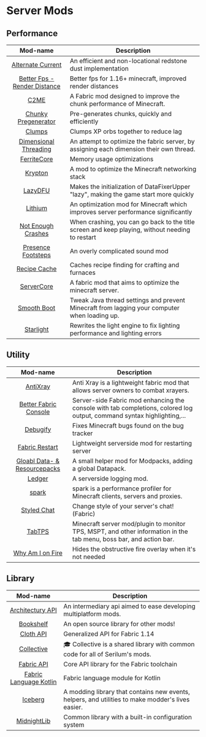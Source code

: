 # Server Mods

## Performance

|                           Mod-name                           | Description                                                  |
| :----------------------------------------------------------: | ------------------------------------------------------------ |
| [Alternate Current](https://www.curseforge.com/minecraft/mc-mods/alternate-current) | An efficient and non-locational redstone dust implementation |
| [Better Fps - Render Distance](https://www.curseforge.com/minecraft/mc-mods/better-fps-render-distance-fabric) | Better fps for 1.16+ minecraft, improved render distances    |
| [C2ME](https://www.curseforge.com/minecraft/mc-mods/c2me-fabric) | A Fabric mod designed to improve the chunk performance of Minecraft. |
| [Chunky Pregenerator](https://www.curseforge.com/minecraft/mc-mods/chunky-pregenerator/) | Pre-generates chunks, quickly and efficiently                |
| [Clumps](https://www.curseforge.com/minecraft/mc-mods/clumps) | Clumps XP orbs together to reduce lag                        |
| [Dimensional Threading](https://github.com/WearBlackAllDay/DimensionalThreading) | An attempt to optimize the fabric server, by assigning each dimension their own thread. |
| [FerriteCore](https://www.curseforge.com/minecraft/mc-mods/ferritecore-fabric) | Memory usage optimizations                                   |
| [Krypton](https://www.curseforge.com/minecraft/mc-mods/krypton) | A mod to optimize the Minecraft networking stack             |
| [LazyDFU](https://www.curseforge.com/minecraft/mc-mods/lazydfu) | Makes the initialization of DataFixerUpper "lazy", making the game start more quickly |
| [Lithium](https://www.curseforge.com/minecraft/mc-mods/lithium) | An optimization mod for Minecraft which improves server performance significantly |
| [Not Enough Crashes](https://www.curseforge.com/minecraft/mc-mods/not-enough-crashes) | When crashing, you can go back to the title screen and keep playing, without needing to restart |
| [Presence Footsteps](https://www.curseforge.com/minecraft/mc-mods/presence-footsteps) | An overly complicated sound mod                              |
| [Recipe Cache](https://www.curseforge.com/minecraft/mc-mods/recipe-cache) | Caches recipe finding for crafting and furnaces              |
| [ServerCore](https://www.curseforge.com/minecraft/mc-mods/servercore) | A fabric mod that aims to optimize the minecraft server.     |
| [Smooth Boot](https://www.curseforge.com/minecraft/mc-mods/smooth-boot) | Tweak Java thread settings and prevent Minecraft from lagging your computer when loading up. |
| [Starlight](https://www.curseforge.com/minecraft/mc-mods/starlight) | Rewrites the light engine to fix lighting performance and lighting errors |


## Utility

|                           Mod-name                           | Description                                                  |
| :----------------------------------------------------------: | ------------------------------------------------------------ |
| [AntiXray](https://www.curseforge.com/minecraft/mc-mods/antixray) | Anti Xray is a lightweight fabric mod that allows server owners to combat xrayers. |
| [Better Fabric Console](https://www.curseforge.com/minecraft/mc-mods/better-fabric-console) | Server-side Fabric mod enhancing the console with tab completions, colored log output, command syntax highlighting,... |
| [Debugify](https://www.curseforge.com/minecraft/mc-mods/debugify) | Fixes Minecraft bugs found on the bug tracker                |
| [Fabric Restart](https://www.curseforge.com/minecraft/mc-mods/fabric-restart) | Lightweight serverside mod for restarting server             |
| [Gloabl Data- & Resourcepacks](https://www.curseforge.com/minecraft/mc-mods/drp-global-datapack) | A small helper mod for Modpacks, adding a global Datapack.   |
| [Ledger](https://www.curseforge.com/minecraft/mc-mods/ledger) | A serverside logging mod.                                    |
| [spark](https://www.curseforge.com/minecraft/mc-mods/spark)  | spark is a performance profiler for Minecraft clients, servers and proxies. |
| [Styled Chat](https://www.curseforge.com/minecraft/mc-mods/styled-chat) | Change style of your server's chat! (Fabric)                 |
|         [TabTPS](https://github.com/jpenilla/TabTPS)         | Minecraft server mod/plugin to monitor TPS, MSPT, and other information in the tab menu, boss bar, and action bar. |
| [Why Am I on Fire](https://www.curseforge.com/minecraft/mc-mods/why-am-i-on-fire) | Hides the obstructive fire overlay when it's not needed      |

## Library

|                           Mod-name                           | Description                                                  |
| :----------------------------------------------------------: | ------------------------------------------------------------ |
| [Architectury API](https://www.curseforge.com/minecraft/mc-mods/architectury-fabric) | An intermediary api aimed to ease developing multiplatform mods. |
| [Bookshelf](https://www.curseforge.com/minecraft/mc-mods/bookshelf) | An open source library for other mods!                       |
| [Cloth API](https://www.curseforge.com/minecraft/mc-mods/cloth-api) | Generalized API for Fabric 1.14                              |
| [Collective](https://www.curseforge.com/minecraft/mc-mods/collective-fabric) | 🎓 Collective is a shared library with common code for all of Serilum's mods. |
| [Fabric API](https://www.curseforge.com/minecraft/mc-mods/fabric-api) | Core API library for the Fabric toolchain                    |
| [Fabric Language Kotlin](https://www.curseforge.com/minecraft/mc-mods/fabric-language-kotlin) | Fabric language module for Kotlin                            |
| [Iceberg](https://www.curseforge.com/minecraft/mc-mods/iceberg-fabric) | A modding library that contains new events, helpers, and utilities to make modder's lives easier. |
| [MidnightLib](https://www.curseforge.com/minecraft/mc-mods/midnightlib) | Common library with a built-in configuration system          |

